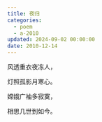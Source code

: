 ```yaml
---
title: 夜归
categories:
  - poem
  - a-2010
updated: 2024-09-02 00:00:00
date: 2010-12-14
---
```


风透重衣夜冻人，

灯照孤影月寒心。

嫦娥广袖多寂寞，

相思几世到如今。
